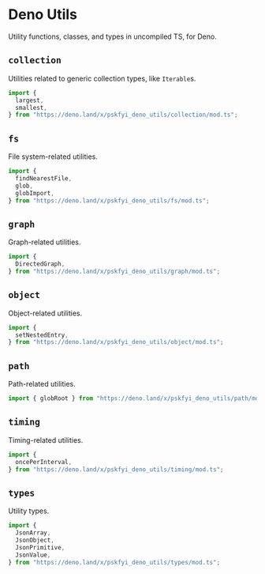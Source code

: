 # Deno Utils

Utility functions, classes, and types in uncompiled TS, for Deno.

## `collection`

Utilities related to generic collection types, like `Iterable`s.

```ts
import {
  largest,
  smallest,
} from "https://deno.land/x/pskfyi_deno_utils/collection/mod.ts";
```

## `fs`

File system-related utilities.

```ts
import {
  findNearestFile,
  glob,
  globImport,
} from "https://deno.land/x/pskfyi_deno_utils/fs/mod.ts";
```

## `graph`

Graph-related utilities.

```ts
import {
  DirectedGraph,
} from "https://deno.land/x/pskfyi_deno_utils/graph/mod.ts";
```

## `object`

Object-related utilities.

```ts
import {
  setNestedEntry,
} from "https://deno.land/x/pskfyi_deno_utils/object/mod.ts";
```

## `path`

Path-related utilities.

```ts
import { globRoot } from "https://deno.land/x/pskfyi_deno_utils/path/mod.ts";
```

## `timing`

Timing-related utilities.

```ts
import {
  oncePerInterval,
} from "https://deno.land/x/pskfyi_deno_utils/timing/mod.ts";
```

## `types`

Utility types.

```ts
import {
  JsonArray,
  JsonObject,
  JsonPrimitive,
  JsonValue,
} from "https://deno.land/x/pskfyi_deno_utils/types/mod.ts";
```
